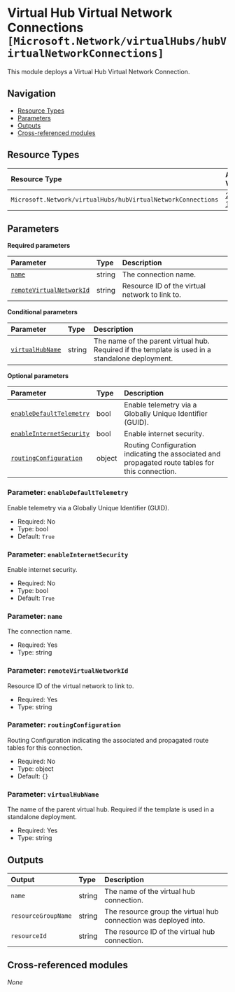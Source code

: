# Virtual Hub Virtual Network Connections `[Microsoft.Network/virtualHubs/hubVirtualNetworkConnections]`

This module deploys a Virtual Hub Virtual Network Connection.

## Navigation

- [Resource Types](#Resource-Types)
- [Parameters](#Parameters)
- [Outputs](#Outputs)
- [Cross-referenced modules](#Cross-referenced-modules)

## Resource Types

| Resource Type | API Version |
| :-- | :-- |
| `Microsoft.Network/virtualHubs/hubVirtualNetworkConnections` | [2022-11-01](https://learn.microsoft.com/en-us/azure/templates/Microsoft.Network/2022-11-01/virtualHubs/hubVirtualNetworkConnections) |

## Parameters

**Required parameters**

| Parameter | Type | Description |
| :-- | :-- | :-- |
| [`name`](#parameter-name) | string | The connection name. |
| [`remoteVirtualNetworkId`](#parameter-remotevirtualnetworkid) | string | Resource ID of the virtual network to link to. |

**Conditional parameters**

| Parameter | Type | Description |
| :-- | :-- | :-- |
| [`virtualHubName`](#parameter-virtualhubname) | string | The name of the parent virtual hub. Required if the template is used in a standalone deployment. |

**Optional parameters**

| Parameter | Type | Description |
| :-- | :-- | :-- |
| [`enableDefaultTelemetry`](#parameter-enabledefaulttelemetry) | bool | Enable telemetry via a Globally Unique Identifier (GUID). |
| [`enableInternetSecurity`](#parameter-enableinternetsecurity) | bool | Enable internet security. |
| [`routingConfiguration`](#parameter-routingconfiguration) | object | Routing Configuration indicating the associated and propagated route tables for this connection. |

### Parameter: `enableDefaultTelemetry`

Enable telemetry via a Globally Unique Identifier (GUID).
- Required: No
- Type: bool
- Default: `True`

### Parameter: `enableInternetSecurity`

Enable internet security.
- Required: No
- Type: bool
- Default: `True`

### Parameter: `name`

The connection name.
- Required: Yes
- Type: string

### Parameter: `remoteVirtualNetworkId`

Resource ID of the virtual network to link to.
- Required: Yes
- Type: string

### Parameter: `routingConfiguration`

Routing Configuration indicating the associated and propagated route tables for this connection.
- Required: No
- Type: object
- Default: `{}`

### Parameter: `virtualHubName`

The name of the parent virtual hub. Required if the template is used in a standalone deployment.
- Required: Yes
- Type: string


## Outputs

| Output | Type | Description |
| :-- | :-- | :-- |
| `name` | string | The name of the virtual hub connection. |
| `resourceGroupName` | string | The resource group the virtual hub connection was deployed into. |
| `resourceId` | string | The resource ID of the virtual hub connection. |

## Cross-referenced modules

_None_
